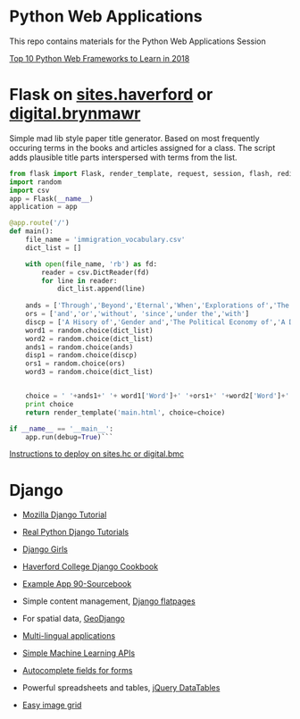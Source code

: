 # Python Web Applications
This repo contains materials for the Python Web Applications Session 

[Top 10 Python Web Frameworks to Learn in 2018](https://hackernoon.com/top-10-python-web-frameworks-to-learn-in-2018-b2ebab969d1a)

# Flask on [sites.haverford](https://sites.haverford.edu/) or [digital.brynmawr](https://digital.brynmawr.edu/)

Simple mad lib style paper title generator.  Based on most frequently occuring terms in the books and articles assigned for a class.  The script adds plausible title parts interspersed with terms from the list. 

```python
from flask import Flask, render_template, request, session, flash, redirect, url_for, g
import random
import csv
app = Flask(__name__)
application = app

@app.route('/')
def main():
    file_name = 'immigration_vocabulary.csv' 
    dict_list = []

    with open(file_name, 'rb') as fd:
        reader = csv.DictReader(fd)
        for line in reader:
            dict_list.append(line)        
        
    ands = ['Through','Beyond','Eternal','When','Explorations of','The Origins of','The Future of'] 
    ors = ['and','or','without', 'since','under the','with']
    discp = ['A Hisory of','Gender and','The Political Economy of','A Discourse on','The Politics of','Outline of a Theory of']
    word1 = random.choice(dict_list)
    word2 = random.choice(dict_list)
    ands1 = random.choice(ands)
    disp1 = random.choice(discp)
    ors1 = random.choice(ors)
    word3 = random.choice(dict_list)


    choice = ' '+ands1+' '+ word1['Word']+' '+ors1+' '+word2['Word']+' - '+disp1+' '+ word3['Word']
    print choice
    return render_template('main.html', choice=choice)

if __name__ == '__main__':
    app.run(debug=True)```
```
[Instructions to deploy on sites.hc or digital.bmc](https://github.com/tri-co-hackathon-2019/python_web_applications/blob/master/Python%20at%20Reclaim%20Hosting.pdf)

# Django
* [Mozilla Django Tutorial](https://developer.mozilla.org/en-US/docs/Learn/Server-side/Django)
* [Real Python Django Tutorials](https://realpython.com/tutorials/django/)  
* [Django Girls](https://djangogirls.org/) 
* [Haverford College Django Cookbook](https://github.com/HCDigitalScholarship/ds-cookbook)    
* [Example App 90-Sourcebook](https://slavicdh.apjan.co/)  

* Simple content management, [Django flatpages](https://github.com/HCDigitalScholarship/ds-cookbook/tree/master/django_flatpages)
* For spatial data, [GeoDjango](https://github.com/HCDigitalScholarship/ds-cookbook/tree/master/GeoDjango%20and%20Geocoding)
* [Multi-lingual applications](https://github.com/HCDigitalScholarship/ds-cookbook/tree/master/internationalization)
* [Simple Machine Learning APIs](https://github.com/HCDigitalScholarship/ds-cookbook/tree/master/google_vision)
* [Autocomplete fields for forms](https://github.com/HCDigitalScholarship/ds-cookbook/tree/master/django-autocomplete)
* Powerful spreadsheets and tables, [jQuery DataTables](https://github.com/HCDigitalScholarship/ds-cookbook/tree/master/datatables-server-side-processing)
* [Easy image grid](https://codepen.io/Vestride/pen/ZVWmMX)
